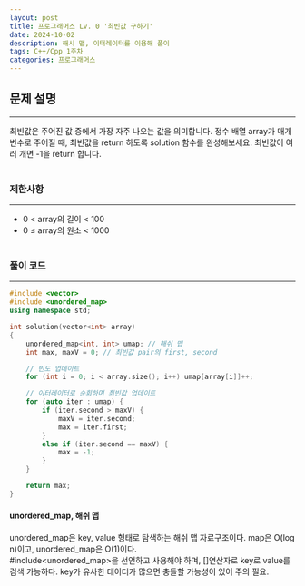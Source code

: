 ```yaml
---
layout: post
title: 프로그래머스 Lv. 0 '최빈값 구하기'
date: 2024-10-02
description: 해시 맵, 이터레이터를 이용해 풀이
tags: C++/Cpp 1주차
categories: 프로그래머스
---
```


## 문제 설명
---
최빈값은 주어진 값 중에서 가장 자주 나오는 값을 의미합니다. 정수 배열 array가 매개변수로 주어질 때, 최빈값을 return 하도록 solution 함수를 완성해보세요. 최빈값이 여러 개면 -1을 return 합니다.<br><br>

### 제한사항
---
- 0 < array의 길이 < 100
- 0 ≤ array의 원소 < 1000<br><br>

### 풀이 코드
---
```cpp
#include <vector>
#include <unordered_map>
using namespace std;

int solution(vector<int> array)
{
    unordered_map<int, int> umap; // 해쉬 맵
    int max, maxV = 0; // 최빈값 pair의 first, second

    // 빈도 업데이트
    for (int i = 0; i < array.size(); i++) umap[array[i]]++;

    // 이터레이터로 순회하며 최빈값 업데이트
    for (auto iter : umap) {
        if (iter.second > maxV) {
            maxV = iter.second;
            max = iter.first;
        }
        else if (iter.second == maxV) {
            max = -1;
        }
    }

    return max;
}
```

#### unordered_map, 해쉬 맵
unordered_map은 key, value 형태로 탐색하는 해쉬 맵 자료구조이다. map은 O(log n)이고, unordered_map은 O(1)이다.<br>
#include<unordered_map>을 선언하고 사용해야 하며, []연산자로 key로 value를 검색 가능하다. key가 유사한 데이터가 많으면 충돌할 가능성이 있어 주의 필요.